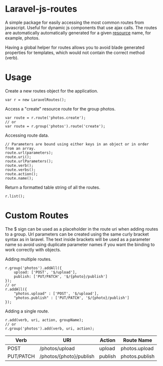 # Laravel-js-routes

A simple package for easily accessing the most common routes from javascript. Useful for dynamic js components that use ajax calls. The routes are automatically automatically generated for a given [resource](https://laravel.com/docs/5.4/controllers#resource-controllers) name, for example, photos.

Having a global helper for routes allows you to avoid blade generated properties for templates, which would not contain the correct method (verb).


# Usage

Create a new routes object for the application.
```
var r = new LaravelRoutes();
```

Access a "create" resource route for the group photos.
```
var route = r.route('photos.create');
// or
var route = r.group('photos').route('create');
```

Accessing route data.
```
// Parameters are bound using either keys in an object or in order from an array.
route.url(parameters);
route.uri();
route.urlParameters();
route.verb();
route.verbs();
route.action();
route.name();
```

Return a formatted table string of all the routes.
```
r.list();
```

# Custom Routes
The $ sign can be used as a placeholder in the route uri when adding routes to a group. Url parameters can be created using the same curly bracket syntax as in laravel. The text inside brackets will be used as a parameter name so avoid using duplicate parameter names if you want the binding to work correctly with objects.

Adding multiple routes.
```
r.group('photos').addAll({
    upload: ['POST', '$/upload'],
    publish: ['PUT/PATCH', '$/{photo}/publish']
});
// or
r.addAll({
    "photos.upload" : ['POST', '$/upload'],
    "photos.publish" : ['PUT/PATCH', '$/{photo}/publish']
});
```

Adding a single route.
```
r.add(verb, uri, action, groupName);
// or
r.group('photos').add(verb, uri, action);
```

| Verb      | URI                     | Action  | Route Name     |
|-----------|-------------------------|---------|----------------|
| POST      | /photos/upload          | upload  | photos.upload  |
| PUT/PATCH | /photos/{photo}/publish | publish | photos.publish |
